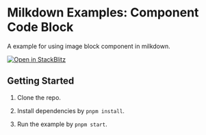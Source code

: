 # Milkdown Examples: Component Code Block

A example for using image block component in milkdown.

[![Open in StackBlitz](https://developer.stackblitz.com/img/open_in_stackblitz.svg)](https://stackblitz.com/github/Milkdown/examples/tree/main/component-code-block)

## Getting Started

1. Clone the repo.

2. Install dependencies by `pnpm install`.

3. Run the example by `pnpm start`.
